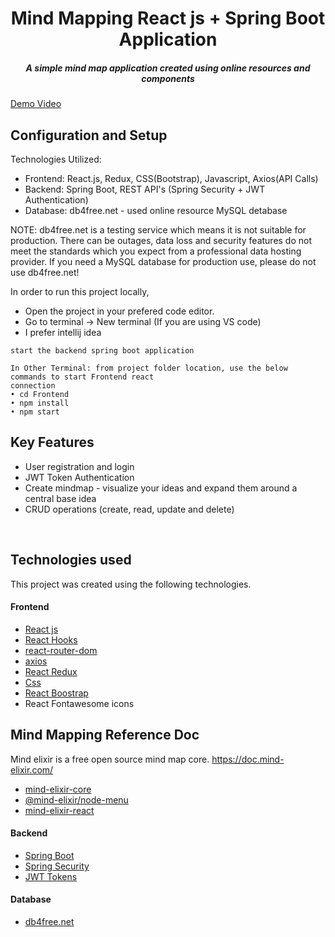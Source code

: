 <H1 align ="center" > Mind Mapping React js + Spring Boot Application  </h1>
<h5  align ="center"> A simple mind map application created using online resources and components</h5>
<a type="text/html" href="https://www.flexclip.com/share/31248412370237c87517209c0e28ffd81142274.html"  width="90%" height="50%" target="_blank">Demo Video</a>
<br/>



## Configuration and Setup

Technologies Utilized:
- Frontend: React.js, Redux, CSS(Bootstrap), Javascript, Axios(API Calls)
- Backend: Spring Boot, REST API's (Spring Security + JWT Authentication)
- Database: db4free.net - used online resource MySQL detabase

NOTE: db4free.net is a testing service which means it is not suitable for production. There can be outages, data loss and security features do not meet the standards which you expect from a professional data hosting provider. If you need a MySQL database for production use, please do not use db4free.net!


In order to run this project locally, 
- Open the project in your prefered code editor.
- Go to terminal -> New terminal (If you are using VS code)
- I prefer intellij idea
```
start the backend spring boot application 
```
```
In Other Terminal: from project folder location, use the below commands to start Frontend react
connection
• cd Frontend
• npm install
• npm start
```


##  Key Features

- User registration and login
- JWT Token Authentication
- Create mindmap - visualize your ideas and expand them around a central base idea
- CRUD operations (create, read, update and delete)

<br/>

##  Technologies used

This project was created using the following technologies.

####  Frontend 

- [React js ](https://www.npmjs.com/package/react)
- [React Hooks  ](https://reactjs.org/docs/hooks-intro.html)
- [react-router-dom](https://www.npmjs.com/package/react-router-dom) 
- [axios](https://www.npmjs.com/package/axios)
- [React Redux](https://www.npmjs.com/package/react-redux)
- [Css](https://developer.mozilla.org/en-US/docs/Web/CSS)
- [React Boostrap](https://www.npmjs.com/package/react-bootstrap)
- React Fontawesome icons
## Mind Mapping Reference Doc
Mind elixir is a free open source mind map core.
https://doc.mind-elixir.com/
- [mind-elixir-core](https://github.com/ssshooter/mind-elixir-core/)
- [@mind-elixir/node-menu](https://github.com/ssshooter/node-menu)
- [mind-elixir-react](https://github.com/ssshooter/mind-elixir-react)


####  Backend 

- [Spring Boot](https://spring.io/projects/spring-boot)
- [Spring Security](https://spring.io/projects/spring-security)
- [JWT Tokens](https://jwt.io/introduction)


####  Database 

 - [db4free.net ](https://db4free.net)
 
